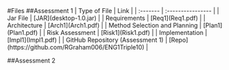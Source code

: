 <!DOCTYPE html>
<title>Files</title>
#Files
##Assessment 1
| Type of File | Link |
| :------- | :---------------- |
| Jar File | [JAR](desktop-1.0.jar) |
| Requirements | [Req1](Req1.pdf) |
| Architecture | [Arch1](Arch1.pdf) |
| Method Selection and Planning | [Plan1](Plan1.pdf) |
| Risk Assessment | [Risk1](Risk1.pdf) |
| Implementation | [Impl1](Impl1.pdf) |
| GitHub Repository (Assessment 1) | [Repo](https://github.com/RGraham006/ENG1Triple10) |

##Assessment 2